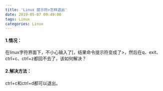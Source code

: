 ```yaml
---
title: 'Linux 提示符>怎样退出'
date: 2019-05-07 09:49:00
tags: Linux
categories: Linux
---
```


#### 1.情况：
在linux字符界面下，不小心输入了[，结果命令提示符变成了>，然后在q、exit、ctrl+c、ctrl+z都回不去了，该如何解决？

#### 2.解决方法：
ctrl+c和ctrl+d都可以退出。